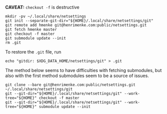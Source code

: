 **CAVEAT:** `checkout -f` is destructive
```console
mkdir -pv ~/.local/share/netsettings
git init --separate-git-dir="${HOME}/.local/share/netsettings/git"
git remote add hmenke git@henrimenke.com:public/netsettings.git
git fetch hmenke master
git checkout -f master
git submodule update --init
rm .git
```
To restore the `.git` file, run
```console
echo "gitdir: $XDG_DATA_HOME/netsettings/git" > .git
```

The method below seems to have difficulties with fetching submodules, but also with the first method submodules seem to be a source of issues.
```console
git clone --bare git@henrimenke.com:public/netsettings.git ~/.local/share/netsettings/git
git --git-dir="${HOME}/.local/share/netsettings/git" --work-tree="${HOME}" checkout -f master
git --git-dir="${HOME}/.local/share/netsettings/git" --work-tree="${HOME}" submodule update --init
```
